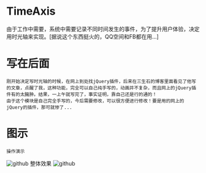 # TimeAxis
由于工作中需要，系统中需要记录不同时间发生的事件，为了提升用户体验，决定用时光轴来实现。[据说这个东西挺火的，QQ空间和FB都在用...]

# 写在后面
    刚开始决定写时光轴的时候，在网上到处找jQuery插件，后来在三生石的博客里面看见了他写的文章，点醒了我，这种功能，完全可以自己纯手写的，动画并不复杂，而且网上的jQuery插件有的太臃肿。结果，一上午就写完了，事实证明，靠自己还是行的通的！
    由于这个模块是自己完全手写的，今后需要修改，可以很方便进行修改！要是用的网上的jQuery的插件，那可就惨了...

# 图示
    操作演示
![github](https://github.com/CBDlkl/TimeAxis/blob/master/images/2.gif "github")
    整体效果
![github](https://github.com/CBDlkl/TimeAxis/blob/master/images/2.png "github")
